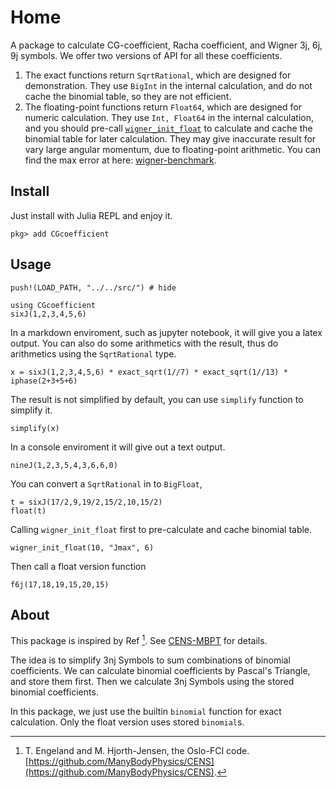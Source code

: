 # Home

A package to calculate CG-coefficient, Racha coefficient, and Wigner 3j, 6j, 9j symbols. We offer two versions of API for all these coefficients.

1. The exact functions return `SqrtRational`, which are designed for demonstration. They use `BigInt` in the internal calculation, and do not cache the binomial table, so they are not efficient.
2. The floating-point functions return `Float64`, which are designed for numeric calculation. They use `Int, Float64` in the internal calculation, and you should pre-call [`wigner_init_float`](@ref) to calculate and cache the binomial table for later calculation. They may give inaccurate result for vary large angular momentum, due to floating-point arithmetic. You can find the max error at here: [wigner-benchmark](https://github.com/0382/wigner-benchmark).

## Install

Just install with Julia REPL and enjoy it.

```julia-repl
pkg> add CGcoefficient
```

## Usage

```@setup example
push!(LOAD_PATH, "../../src/") # hide
```
```@example example
using CGcoefficient
sixJ(1,2,3,4,5,6)
```
In a markdown enviroment, such as jupyter notebook, it will give you a latex output.
You can also do some arithmetics with the result, thus do arithmetics using the `SqrtRational` type.
```@example example
x = sixJ(1,2,3,4,5,6) * exact_sqrt(1//7) * exact_sqrt(1//13) * iphase(2+3+5+6)
```

The result is not simplified by default, you can use `simplify` function to simplify it.
```@example example
simplify(x)
```

In a console enviroment it will give out a text output.
```@repl example
nineJ(1,2,3,5,4,3,6,6,0)
```

You can convert a `SqrtRational` in to `BigFloat`,
```@example example
t = sixJ(17/2,9,19/2,15/2,10,15/2)
float(t)
```

Calling `wigner_init_float` first to pre-calculate and cache binomial table.
```@example example
wigner_init_float(10, "Jmax", 6)
```
Then call a float version function
```@example example
f6j(17,18,19,15,20,15)
```

## About

This package is inspired by Ref [^1]. See [CENS-MBPT](https://github.com/ManyBodyPhysics/CENS/blob/master/MBPT/VEffective/bhf-modules.f90) for details.

The idea is to simplify 3nj Symbols to sum combinations of binomial coefficients. We can calculate binomial coefficients by Pascal's Triangle, and store them first. Then we calculate 3nj Symbols using the stored binomial coefficients.

In this package, we just use the builtin `binomial` function for exact calculation. Only the float version uses stored `binomial`s.

[^1]: T. Engeland and M. Hjorth-Jensen, the Oslo-FCI code. [https://github.com/ManyBodyPhysics/CENS](https://github.com/ManyBodyPhysics/CENS).
